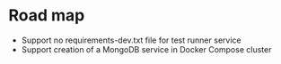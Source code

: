 # Road map

- Support no requirements-dev.txt file for test runner service
- Support creation of a MongoDB service in Docker Compose cluster
